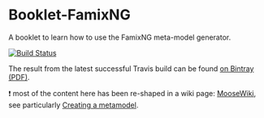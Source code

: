 # Booklet-FamixNG
A booklet to learn how to use the FamixNG meta-model generator.

[![Build Status](https://travis-ci.org/SquareBracketAssociates/Booklet-FamixNG.svg?branch=master)](https://travis-ci.org/SquareBracketAssociates/Booklet-FamixNG)

The result from the latest successful Travis build can be found [on Bintray (PDF)](https://bintray.com/pavel-krivanek/wip/download_file?file_path=FamixNG.pdf).

:heavy_exclamation_mark: most of the content here has been re-shaped in a wiki page: [MooseWiki](https://moosetechnology.github.io/moose-wiki/), see particularly [Creating a metamodel](https://moosetechnology.github.io/moose-wiki/Developers/CreateNewMetamodel.html).
